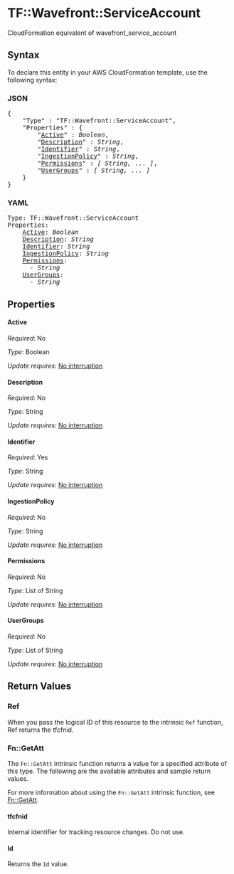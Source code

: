 # TF::Wavefront::ServiceAccount

CloudFormation equivalent of wavefront_service_account

## Syntax

To declare this entity in your AWS CloudFormation template, use the following syntax:

### JSON

<pre>
{
    "Type" : "TF::Wavefront::ServiceAccount",
    "Properties" : {
        "<a href="#active" title="Active">Active</a>" : <i>Boolean</i>,
        "<a href="#description" title="Description">Description</a>" : <i>String</i>,
        "<a href="#identifier" title="Identifier">Identifier</a>" : <i>String</i>,
        "<a href="#ingestionpolicy" title="IngestionPolicy">IngestionPolicy</a>" : <i>String</i>,
        "<a href="#permissions" title="Permissions">Permissions</a>" : <i>[ String, ... ]</i>,
        "<a href="#usergroups" title="UserGroups">UserGroups</a>" : <i>[ String, ... ]</i>
    }
}
</pre>

### YAML

<pre>
Type: TF::Wavefront::ServiceAccount
Properties:
    <a href="#active" title="Active">Active</a>: <i>Boolean</i>
    <a href="#description" title="Description">Description</a>: <i>String</i>
    <a href="#identifier" title="Identifier">Identifier</a>: <i>String</i>
    <a href="#ingestionpolicy" title="IngestionPolicy">IngestionPolicy</a>: <i>String</i>
    <a href="#permissions" title="Permissions">Permissions</a>: <i>
      - String</i>
    <a href="#usergroups" title="UserGroups">UserGroups</a>: <i>
      - String</i>
</pre>

## Properties

#### Active

_Required_: No

_Type_: Boolean

_Update requires_: [No interruption](https://docs.aws.amazon.com/AWSCloudFormation/latest/UserGuide/using-cfn-updating-stacks-update-behaviors.html#update-no-interrupt)

#### Description

_Required_: No

_Type_: String

_Update requires_: [No interruption](https://docs.aws.amazon.com/AWSCloudFormation/latest/UserGuide/using-cfn-updating-stacks-update-behaviors.html#update-no-interrupt)

#### Identifier

_Required_: Yes

_Type_: String

_Update requires_: [No interruption](https://docs.aws.amazon.com/AWSCloudFormation/latest/UserGuide/using-cfn-updating-stacks-update-behaviors.html#update-no-interrupt)

#### IngestionPolicy

_Required_: No

_Type_: String

_Update requires_: [No interruption](https://docs.aws.amazon.com/AWSCloudFormation/latest/UserGuide/using-cfn-updating-stacks-update-behaviors.html#update-no-interrupt)

#### Permissions

_Required_: No

_Type_: List of String

_Update requires_: [No interruption](https://docs.aws.amazon.com/AWSCloudFormation/latest/UserGuide/using-cfn-updating-stacks-update-behaviors.html#update-no-interrupt)

#### UserGroups

_Required_: No

_Type_: List of String

_Update requires_: [No interruption](https://docs.aws.amazon.com/AWSCloudFormation/latest/UserGuide/using-cfn-updating-stacks-update-behaviors.html#update-no-interrupt)

## Return Values

### Ref

When you pass the logical ID of this resource to the intrinsic `Ref` function, Ref returns the tfcfnid.

### Fn::GetAtt

The `Fn::GetAtt` intrinsic function returns a value for a specified attribute of this type. The following are the available attributes and sample return values.

For more information about using the `Fn::GetAtt` intrinsic function, see [Fn::GetAtt](https://docs.aws.amazon.com/AWSCloudFormation/latest/UserGuide/intrinsic-function-reference-getatt.html).

#### tfcfnid

Internal identifier for tracking resource changes. Do not use.

#### Id

Returns the <code>Id</code> value.

